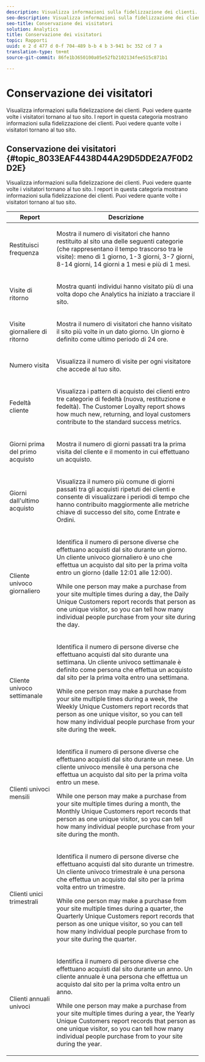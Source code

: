 ```yaml
---
description: Visualizza informazioni sulla fidelizzazione dei clienti. Puoi vedere quante volte i visitatori tornano al tuo sito. I report in questa categoria mostrano informazioni sulla fidelizzazione dei clienti. Puoi vedere quante volte i visitatori tornano al tuo sito.
seo-description: Visualizza informazioni sulla fidelizzazione dei clienti. Puoi vedere quante volte i visitatori tornano al tuo sito. I report in questa categoria mostrano informazioni sulla fidelizzazione dei clienti. Puoi vedere quante volte i visitatori tornano al tuo sito.
seo-title: Conservazione dei visitatori
solution: Analytics
title: Conservazione dei visitatori
topic: Rapporti
uuid: e 2 d 477 d 0-f 704-489 b-b 4 b 3-941 bc 352 cd 7 a
translation-type: tm+mt
source-git-commit: 86fe1b3650100a05e52fb2102134fee515c871b1

---
```



# Conservazione dei visitatori

Visualizza informazioni sulla fidelizzazione dei clienti. Puoi vedere quante volte i visitatori tornano al tuo sito. I report in questa categoria mostrano informazioni sulla fidelizzazione dei clienti. Puoi vedere quante volte i visitatori tornano al tuo sito.

## Conservazione dei visitatori {#topic_8033EAF4438D44A29D5DDE2A7F0D2D2E}

Visualizza informazioni sulla fidelizzazione dei clienti. Puoi vedere quante volte i visitatori tornano al tuo sito. I report in questa categoria mostrano informazioni sulla fidelizzazione dei clienti. Puoi vedere quante volte i visitatori tornano al tuo sito.

<table id="table_486948EB47664B90BDF9915314B572B0"> 
 <thead> 
  <tr> 
   <th colname="col1" class="entry"> Report  </th> 
   <th colname="col2" class="entry"> Descrizione </th> 
  </tr> 
 </thead>
 <tbody> 
  <tr> 
   <td colname="col1"> Restituisci frequenza </td> 
   <td colname="col2"> <p>Mostra il numero di visitatori che hanno restituito al sito una delle seguenti categorie (che rappresentano il tempo trascorso tra le visite): meno di 1 giorno, 1-3 giorni, 3-7 giorni, 8-14 giorni, 14 giorni a 1 mesi e più di 1 mesi. </p> </td> 
  </tr> 
  <tr> 
   <td colname="col1"> Visite di ritorno </td> 
   <td colname="col2"> <p>Mostra quanti individui hanno visitato più di una volta dopo che Analytics ha iniziato a tracciare il sito. </p> </td> 
  </tr> 
  <tr> 
   <td colname="col1"> Visite giornaliere di ritorno </td> 
   <td colname="col2"> <p>Mostra il numero di visitatori che hanno visitato il sito più volte in un dato giorno. Un giorno è definito come ultimo periodo di 24 ore. </p> </td> 
  </tr> 
  <tr> 
   <td colname="col1"> Numero visita </td> 
   <td colname="col2"> <p>Visualizza il numero di visite per ogni visitatore che accede al tuo sito. </p> </td> 
  </tr> 
  <tr> 
   <td colname="col1"> Fedeltà cliente </td> 
   <td colname="col2"> <p>Visualizza i pattern di acquisto dei clienti entro tre categorie di fedeltà (nuova, restituzione e fedeltà). The <span class="wintitle"> Customer Loyalty</span> report shows how much new, returning, and loyal customers contribute to the standard success metrics. </p> </td> 
  </tr> 
  <tr> 
   <td colname="col1"> Giorni prima del primo acquisto </td> 
   <td colname="col2"> <p>Mostra il numero di giorni passati tra la prima visita del cliente e il momento in cui effettuano un acquisto. </p> </td> 
  </tr> 
  <tr> 
   <td colname="col1"> Giorni dall'ultimo acquisto </td> 
   <td colname="col2"> <p>Visualizza il numero più comune di giorni passati tra gli acquisti ripetuti dei clienti e consente di visualizzare i periodi di tempo che hanno contribuito maggiormente alle metriche chiave di successo del sito, come Entrate e Ordini. </p> </td> 
  </tr> 
  <tr> 
   <td colname="col1"> Cliente univoco giornaliero </td> 
   <td colname="col2"> <p>Identifica il numero di persone diverse che effettuano acquisti dal sito durante un giorno. Un cliente univoco giornaliero è uno che effettua un acquisto dal sito per la prima volta entro un giorno (dalle 12:01 alle 12:00). </p> <p>While one person may make a purchase from your site multiple times during a day, the <span class="wintitle"> Daily Unique Customers</span> report records that person as one unique visitor, so you can tell how many individual people purchase from your site during the day. </p> </td> 
  </tr> 
  <tr> 
   <td colname="col1"> Cliente univoco settimanale </td> 
   <td colname="col2"> <p>Identifica il numero di persone diverse che effettuano acquisti dal sito durante una settimana. Un cliente univoco settimanale è definito come persona che effettua un acquisto dal sito per la prima volta entro una settimana. </p> <p>While one person may make a purchase from your site multiple times during a week, the <span class="wintitle"> Weekly Unique Customers</span> report records that person as one unique visitor, so you can tell how many individual people purchase from your site during the week. </p> </td> 
  </tr> 
  <tr> 
   <td colname="col1"> Clienti univoci mensili </td> 
   <td colname="col2"> <p>Identifica il numero di persone diverse che effettuano acquisti dal sito durante un mese. Un cliente univoco mensile è una persona che effettua un acquisto dal sito per la prima volta entro un mese. </p> <p>While one person may make a purchase from your site multiple times during a month, the <span class="wintitle"> Monthly Unique Customers</span> report records that person as one unique visitor, so you can tell how many individual people purchase from your site during the month. </p> </td> 
  </tr> 
  <tr> 
   <td colname="col1"> Clienti unici trimestrali </td> 
   <td colname="col2"> <p>Identifica il numero di persone diverse che effettuano acquisti dal sito durante un trimestre. Un cliente univoco trimestrale è una persona che effettua un acquisto dal sito per la prima volta entro un trimestre. </p> <p>While one person may make a purchase from your site multiple times during a quarter, the <span class="wintitle"> Quarterly Unique Customers</span> report records that person as one unique visitor, so you can tell how many individual people purchase from to your site during the quarter. </p> </td> 
  </tr> 
  <tr> 
   <td colname="col1"> Clienti annuali univoci </td> 
   <td colname="col2"> <p>Identifica il numero di persone diverse che effettuano acquisti dal sito durante un anno. Un cliente annuale è una persona che effettua un acquisto dal sito per la prima volta entro un anno. </p> <p>While one person may make a purchase from your site multiple times during a year, the <span class="wintitle"> Yearly Unique Customers</span> report records that person as one unique visitor, so you can tell how many individual people purchase from to your site during the year. </p> </td> 
  </tr> 
 </tbody> 
</table>

